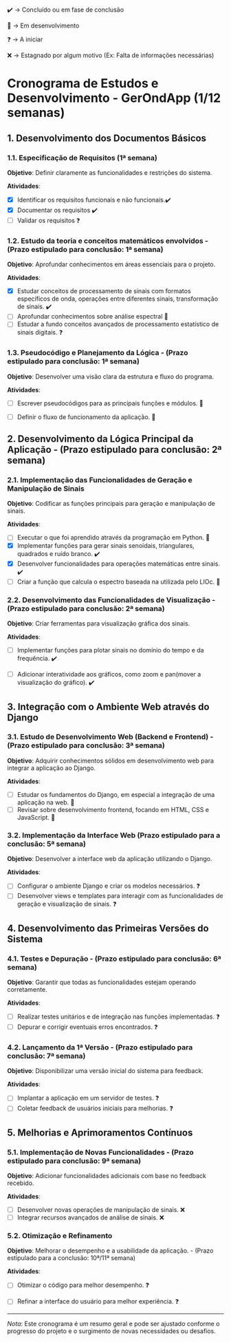 <p> 
  ✔️ ->  Concluído ou em fase de conclusão
</p>

<!-- COMENTÁRIO -->
<!-- COMENTÁRIO -->
<!-- COMENTÁRIO -->
<!-- COMENTÁRIO -->

<p>
  🔨 ->  Em desenvolvimento
</p>
  
<p> 
  ❓ ->  A iniciar
</p>

<p> 
  ❌ ->  Estagnado por algum motivo (Ex: Falta de informações necessárias)
</p>

>
# Cronograma de Estudos e Desenvolvimento - GerOndApp (1/12 semanas)

## 1. Desenvolvimento dos Documentos Básicos

### 1.1. Especificação de Requisitos (1ª semana)

**Objetivo**: Definir claramente as funcionalidades e restrições do sistema.

**Atividades**:
- [X] Identificar os requisitos funcionais e não funcionais.✔️
- [X] Documentar os requisitos ✔️
- [ ] Validar os requisitos ❓

### 1.2. Estudo da teoria e conceitos matemáticos envolvidos - (Prazo estipulado para conclusão: 1ª semana)

**Objetivo**: Aprofundar conhecimentos em áreas essenciais para o projeto.

**Atividades**:
- [X] Estudar conceitos de processamento de sinais com formatos específicos de onda, operações entre diferentes sinais, transformação de sinais. ✔️
- [ ] Aprofundar conhecimentos sobre análise espectral 🔨
- [ ] Estudar a fundo conceitos avançados de processamento estatístico de sinais digitais. ❓
  
### 1.3. Pseudocódigo e Planejamento da Lógica - (Prazo estipulado para conclusão: 1ª semana)

**Objetivo**: Desenvolver uma visão clara da estrutura e fluxo do programa.

**Atividades**:
- [ ] Escrever pseudocódigos para as principais funções e módulos. 🔨 
- [ ] Definir o fluxo de funcionamento da aplicação. 🔨


## 2. Desenvolvimento da Lógica Principal da Aplicação - (Prazo estipulado para conclusão: 2ª semana)

### 2.1. Implementação das Funcionalidades de Geração e Manipulação de Sinais

**Objetivo**: Codificar as funções principais para geração e manipulação de sinais.

**Atividades**:

- [ ] Executar o que foi aprendido através da programação em Python. 🔨
- [X] Implementar funções para gerar sinais senoidais, triangulares, quadrados e ruído branco. ✔️  
- [X] Desenvolver funcionalidades para operações matemáticas entre sinais. ✔️
- [ ] Criar a função que calcula o espectro baseada na utilizada pelo LIOc. 🔨

### 2.2. Desenvolvimento das Funcionalidades de Visualização - (Prazo estipulado para conclusão: 2ª semana)

**Objetivo**: Criar ferramentas para visualização gráfica dos sinais.

**Atividades**:
- [ ] Implementar funções para plotar sinais no domínio do tempo e da frequência. ✔️
- [ ] Adicionar interatividade aos gráficos, como zoom e pan(mover a visualização do gráfico). ✔️


## 3. Integração com o Ambiente Web através do Django

### 3.1. Estudo de Desenvolvimento Web (Backend e Frontend) - (Prazo estipulado para conclusão: 3ª semana)

**Objetivo**: Adquirir conhecimentos sólidos em desenvolvimento web para integrar a aplicação ao Django.

**Atividades**:
- [ ] Estudar os fundamentos do Django, em especial a integração de uma aplicação na web. 🔨
- [ ] Revisar sobre desenvolvimento frontend, focando em HTML, CSS e JavaScript. 🔨

### 3.2. Implementação da Interface Web (Prazo estipulado para a conclusão: 5ª semana)

**Objetivo**: Desenvolver a interface web da aplicação utilizando o Django.

**Atividades**:
- [ ] Configurar o ambiente Django e criar os modelos necessários. ❓
- [ ] Desenvolver views e templates para interagir com as funcionalidades de geração e visualização de sinais. ❓

## 4. Desenvolvimento das Primeiras Versões do Sistema

### 4.1. Testes e Depuração - (Prazo estipulado para conclusão: 6ª semana)

**Objetivo**: Garantir que todas as funcionalidades estejam operando corretamente.

**Atividades**:
- [ ] Realizar testes unitários e de integração nas funções implementadas. ❓
- [ ] Depurar e corrigir eventuais erros encontrados. ❓

### 4.2. Lançamento da  1ª Versão - (Prazo estipulado para conclusão: 7ª semana)

**Objetivo**: Disponibilizar uma versão inicial do sistema para feedback.

**Atividades**:
- [ ] Implantar a aplicação em um servidor de testes. ❓ 
- [ ] Coletar feedback de usuários iniciais para melhorias. ❓

## 5. Melhorias e Aprimoramentos Contínuos

### 5.1. Implementação de Novas Funcionalidades - (Prazo estipulado para conclusão: 9ª semana)

**Objetivo**: Adicionar funcionalidades adicionais com base no feedback recebido.

**Atividades**:
- [ ] Desenvolver novas operações de manipulação de sinais. ❌
- [ ] Integrar recursos avançados de análise de sinais. ❌

### 5.2. Otimização e Refinamento

**Objetivo**: Melhorar o desempenho e a usabilidade da aplicação. - (Prazo estipulado para a conclusão: 10ª/11ª semana)

**Atividades**:
- [ ] Otimizar o código para melhor desempenho. ❓ 
- [ ] Refinar a interface do usuário para melhor experiência. ❓


---

*Nota*: Este cronograma é um resumo geral e pode ser ajustado conforme o progresso do projeto e o surgimento de novas necessidades ou desafios.
